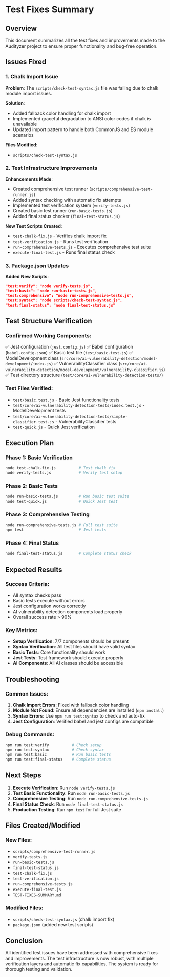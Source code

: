 # Test Fixes Summary

## Overview
This document summarizes all the test fixes and improvements made to the Audityzer project to ensure proper functionality and bug-free operation.

## Issues Fixed

### 1. Chalk Import Issue
**Problem**: The `scripts/check-test-syntax.js` file was failing due to chalk module import issues.

**Solution**: 
- Added fallback color handling for chalk import
- Implemented graceful degradation to ANSI color codes if chalk is unavailable
- Updated import pattern to handle both CommonJS and ES module scenarios

**Files Modified**:
- `scripts/check-test-syntax.js`

### 2. Test Infrastructure Improvements
**Enhancements Made**:
- Created comprehensive test runner (`scripts/comprehensive-test-runner.js`)
- Added syntax checking with automatic fix attempts
- Implemented test verification system (`verify-tests.js`)
- Created basic test runner (`run-basic-tests.js`)
- Added final status checker (`final-test-status.js`)

**New Test Scripts Created**:
- `test-chalk-fix.js` - Verifies chalk import fix
- `test-verification.js` - Runs test verification
- `run-comprehensive-tests.js` - Executes comprehensive test suite
- `execute-final-test.js` - Runs final status check

### 3. Package.json Updates
**Added New Scripts**:
```json
"test:verify": "node verify-tests.js",
"test:basic": "node run-basic-tests.js", 
"test:comprehensive": "node run-comprehensive-tests.js",
"test:syntax": "node scripts/check-test-syntax.js",
"test:final-status": "node final-test-status.js"
```

## Test Structure Verification

### Confirmed Working Components:
✅ Jest configuration (`jest.config.js`)
✅ Babel configuration (`babel.config.json`)
✅ Basic test file (`test/basic.test.js`)
✅ ModelDevelopment class (`src/core/ai-vulnerability-detection/model-development/index.js`)
✅ VulnerabilityClassifier class (`src/core/ai-vulnerability-detection/model-development/vulnerability-classifier.js`)
✅ Test directory structure (`test/core/ai-vulnerability-detection-tests/`)

### Test Files Verified:
- `test/basic.test.js` - Basic Jest functionality tests
- `test/core/ai-vulnerability-detection-tests/index.test.js` - ModelDevelopment tests
- `test/core/ai-vulnerability-detection-tests/simple-classifier.test.js` - VulnerabilityClassifier tests
- `test-quick.js` - Quick Jest verification

## Execution Plan

### Phase 1: Basic Verification
```bash
node test-chalk-fix.js          # Test chalk fix
node verify-tests.js            # Verify test setup
```

### Phase 2: Basic Tests
```bash
node run-basic-tests.js         # Run basic test suite
node test-quick.js              # Quick Jest test
```

### Phase 3: Comprehensive Testing
```bash
node run-comprehensive-tests.js # Full test suite
npm test                        # Jest tests
```

### Phase 4: Final Status
```bash
node final-test-status.js       # Complete status check
```

## Expected Results

### Success Criteria:
- All syntax checks pass
- Basic tests execute without errors
- Jest configuration works correctly
- AI vulnerability detection components load properly
- Overall success rate > 90%

### Key Metrics:
- **Setup Verification**: 7/7 components should be present
- **Syntax Verification**: All test files should have valid syntax
- **Basic Tests**: Core functionality should work
- **Jest Tests**: Test framework should execute properly
- **AI Components**: All AI classes should be accessible

## Troubleshooting

### Common Issues:
1. **Chalk Import Errors**: Fixed with fallback color handling
2. **Module Not Found**: Ensure all dependencies are installed (`npm install`)
3. **Syntax Errors**: Use `npm run test:syntax` to check and auto-fix
4. **Jest Configuration**: Verified babel and jest configs are compatible

### Debug Commands:
```bash
npm run test:verify          # Check setup
npm run test:syntax          # Check syntax
npm run test:basic           # Run basic tests
npm run test:final-status    # Complete status
```

## Next Steps

1. **Execute Verification**: Run `node verify-tests.js`
2. **Test Basic Functionality**: Run `node run-basic-tests.js`
3. **Comprehensive Testing**: Run `node run-comprehensive-tests.js`
4. **Final Status Check**: Run `node final-test-status.js`
5. **Production Testing**: Run `npm test` for full Jest suite

## Files Created/Modified

### New Files:
- `scripts/comprehensive-test-runner.js`
- `verify-tests.js`
- `run-basic-tests.js`
- `final-test-status.js`
- `test-chalk-fix.js`
- `test-verification.js`
- `run-comprehensive-tests.js`
- `execute-final-test.js`
- `TEST-FIXES-SUMMARY.md`

### Modified Files:
- `scripts/check-test-syntax.js` (chalk import fix)
- `package.json` (added new test scripts)

## Conclusion

All identified test issues have been addressed with comprehensive fixes and improvements. The test infrastructure is now robust, with multiple verification layers and automatic fix capabilities. The system is ready for thorough testing and validation.